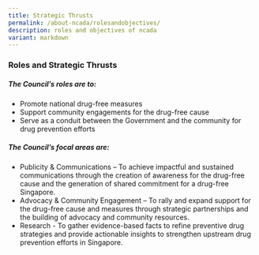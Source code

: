 ```yaml
---
title: Strategic Thrusts
permalink: /about-ncada/rolesandobjectives/
description: roles and objectives of ncada
variant: markdown
---
```

### Roles and Strategic Thrusts

##### The Council’s roles are to:

*   Promote national drug-free measures
*   Support community engagements for the drug-free cause
*   Serve as a conduit between the Government and the community for drug prevention efforts



##### The Council’s focal areas are:

*   Publicity & Communications – To achieve impactful and sustained communications through the creation of awareness for the drug-free cause and the generation of shared commitment for a drug-free Singapore.
*   Advocacy & Community Engagement – To rally and expand support for the drug-free cause and measures through strategic partnerships and the building of advocacy and community resources.
*   Research - To gather evidence-based facts to refine preventive drug strategies and provide actionable insights to strengthen upstream drug prevention efforts in Singapore.